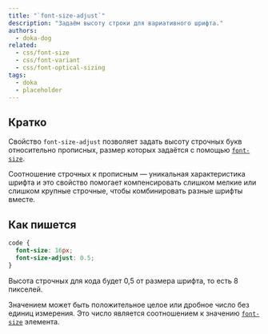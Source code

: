 ```yaml
---
title: "`font-size-adjust`"
description: "Задаём высоту строки для вариативного шрифта."
authors:
  - doka-dog
related:
  - css/font-size
  - css/font-variant
  - css/font-optical-sizing
tags:
  - doka
  - placeholder
---
```


## Кратко

Свойство `font-size-adjust` позволяет задать высоту строчных букв относительно прописных, размер которых задаётся с помощью [`font-size`](/css/font-size/).

Соотношение строчных к прописным — уникальная характеристика шрифта и это свойство помогает компенсировать слишком мелкие или слишком крупные строчные, чтобы комбинировать разные шрифты вместе.

## Как пишется

```css
code {
  font-size: 16px;
  font-size-adjust: 0.5;
}
```

Высота строчных для кода будет 0,5 от размера шрифта, то есть 8 пикселей.

Значением может быть положительное целое или дробное число без единиц измерения. Это число является соотношением к значению [`font-size`](/css/font-size/) элемента.
